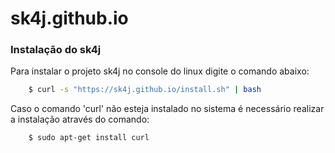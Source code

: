 # sk4j.github.io

### Instalação do sk4j
Para instalar o projeto sk4j no console do linux digite o comando abaixo:
```bash
    $ curl -s "https://sk4j.github.io/install.sh" | bash
```
Caso o comando 'curl' não esteja instalado no sistema é necessário realizar a instalação através do comando:
```bash
    $ sudo apt-get install curl
```
